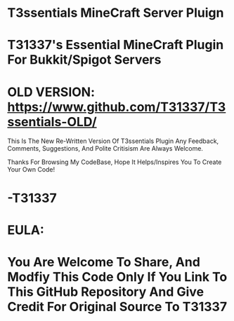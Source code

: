 # T3ssentials MineCraft Server Pluign

# T31337's Essential MineCraft Plugin For Bukkit/Spigot Servers

OLD VERSION:
https://www.github.com/T31337/T3ssentials-OLD/
=

This Is The New Re-Written Version Of T3ssentials Plugin
Any Feedback, Comments, Suggestions, And Polite Critisism Are Always Welcome.

Thanks For Browsing My CodeBase, Hope It Helps/Inspires You To Create Your Own Code!

-T31337
=======
 
# EULA:
  You Are Welcome To Share, And Modfiy This Code Only If You Link To This GitHub Repository And Give Credit For Original Source To T31337
=====

